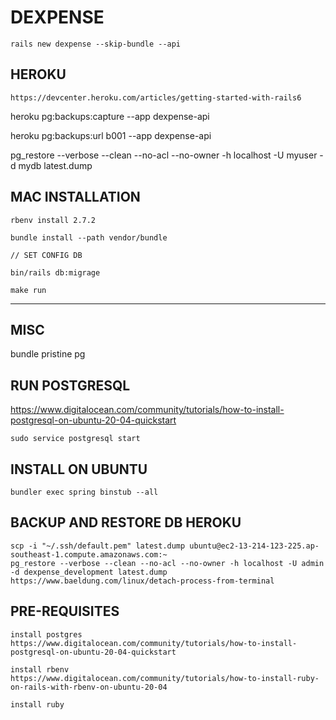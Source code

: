 # DEXPENSE

```
rails new dexpense --skip-bundle --api
```

## HEROKU

`https://devcenter.heroku.com/articles/getting-started-with-rails6`

heroku pg:backups:capture --app dexpense-api

heroku pg:backups:url b001 --app dexpense-api

pg_restore --verbose --clean --no-acl --no-owner -h localhost -U myuser -d mydb latest.dump

## MAC INSTALLATION

```
rbenv install 2.7.2

bundle install --path vendor/bundle

// SET CONFIG DB

bin/rails db:migrage

make run
```

---

## MISC

bundle pristine pg

## RUN POSTGRESQL

https://www.digitalocean.com/community/tutorials/how-to-install-postgresql-on-ubuntu-20-04-quickstart
```
sudo service postgresql start
```


## INSTALL ON UBUNTU

```
bundler exec spring binstub --all
```

## BACKUP AND RESTORE DB HEROKU

```
scp -i "~/.ssh/default.pem" latest.dump ubuntu@ec2-13-214-123-225.ap-southeast-1.compute.amazonaws.com:~
pg_restore --verbose --clean --no-acl --no-owner -h localhost -U admin -d dexpense_development latest.dump
https://www.baeldung.com/linux/detach-process-from-terminal
```

## PRE-REQUISITES

```
install postgres
https://www.digitalocean.com/community/tutorials/how-to-install-postgresql-on-ubuntu-20-04-quickstart

install rbenv
https://www.digitalocean.com/community/tutorials/how-to-install-ruby-on-rails-with-rbenv-on-ubuntu-20-04

install ruby

```
